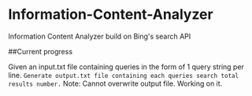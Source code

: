# Information-Content-Analyzer 
Information Content Analyzer build on Bing's search API 

##Current progress

Given an input.txt file containing queries in the form of 1 query string per line.
``
Generate output.txt file containing each queries search total results number.
``
Note: Cannot overwrite output file. Working on it.
